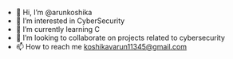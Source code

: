 - 👋 Hi, I’m @arunkoshika
- 👀 I’m interested in CyberSecurity
- 🌱 I’m currently learning C
- 💞️ I’m looking to collaborate on projects related to cybersecurity
- 📫 How to reach me koshikavarun11345@gmail.com

<!---
koshikaVarun/koshikaVarun is a ✨ special ✨ repository because its `README.md` (this file) appears on your GitHub profile.
You can click the Preview link to take a look at your changes.
--->
